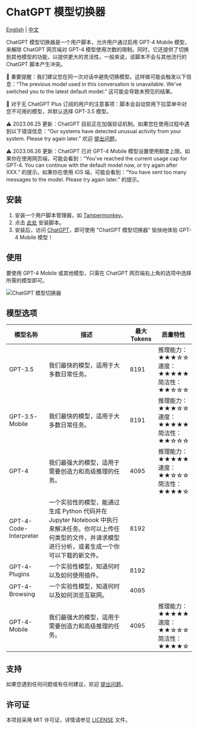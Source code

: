# ChatGPT 模型切换器

[English](README.md) | [中文](README_zh.md)

ChatGPT 模型切换器是一个用户脚本，允许用户通过启用 GPT-4 Mobile 模型，来解除 ChatGPT 网页端对 GPT-4 模型使用次数的限制。同时，它还提供了切换到其他模型的功能，以提供更大的灵活性。一般来说，该脚本不会与其他流行的 ChatGPT 脚本产生冲突。

🔴 重要提醒：我们建议您在同一次对话中避免切换模型。这样做可能会触发以下信息：“The previous model used in this conversation is unavailable. We've switched you to the latest default model.” 这可能会导致未预见的结果。

🔵 对于无 ChatGPT Plus 订阅的用户的注意事项：脚本会自动禁用下拉菜单中对您不可用的模型，并默认选择 GPT-3.5 模型。

⚠️ 2023.06.25 更新：ChatGPT 目前正在加强验证机制。如果您在使用过程中遇到以下错误信息：“Our systems have detected unusual activity from your system. Please try again later.” 欢迎 [提出问题](https://github.com/hydrotho/ChatGPT_Model_Switcher/issues)。

⚠️ 2023.06.26 更新：ChatGPT 已对 GPT-4 Mobile 模型设置使用额度上限。如果你在使用网页端，可能会看到：“You've reached the current usage cap for GPT-4. You can continue with the default model now, or try again after XXX.” 的提示。如果你在使用 iOS 端，可能会看到：“You have sent too many messages to the model. Please try again later.” 的提示。

## 安装

1. 安装一个用户脚本管理器，如 [Tampermonkey](https://www.tampermonkey.net/)。
2. 点击 [此处](https://raw.githubusercontent.com/hydrotho/ChatGPT_Model_Switcher/main/chatgpt-model-switcher.user.js) 安装脚本。
3. 安装后，访问 [ChatGPT](https://chat.openai.com/)，即可使用 "ChatGPT 模型切换器" 愉快地体验 GPT-4 Mobile 模型！

## 使用

要使用 GPT-4 Mobile 或其他模型，只需在 ChatGPT 网页端右上角的选项中选择所需的模型即可。

![ChatGPT 模型切换器](https://github.com/hydrotho/ChatGPT_Model_Switcher/assets/42911474/878f6d8f-c33d-43a5-b939-0b12017d587f)

## 模型选项

| 模型名称               | 描述                                                                                                                                                           | 最大 Tokens | 质量特性                                                          |
| ---------------------- | -------------------------------------------------------------------------------------------------------------------------------------------------------------- | ----------- | ----------------------------------------------------------------- |
| GPT-3.5                | 我们最快的模型，适用于大多数日常任务。                                                                                                                         | 8191        | 推理能力：<br>★★★☆☆<br>速度：<br>★★★★★<br>简洁性：<br>★★☆☆☆ |
| GPT-3.5-Mobile         | 我们最快的模型，适用于大多数日常任务。                                                                                                                         | 8191        | 推理能力：<br>★★★☆☆<br>速度：<br>★★★★★<br>简洁性：<br>★★☆☆☆ |
| GPT-4                  | 我们最强大的模型，适用于需要创造力和高级推理的任务。                                                                                                           | 4095        | 推理能力：<br>★★★★★<br>速度：<br>★★☆☆☆<br>简洁性：<br>★★★★☆ |
| GPT-4-Code-Interpreter | 一个实验性的模型，能通过生成 Python 代码并在 Jupyter Notebook 中执行来解决任务。你可以上传任何类型的文件，并请求模型进行分析，或者生成一个你可以下载的新文件。 | 8192        |                                                                   |
| GPT-4-Plugins          | 一个实验性模型，知道何时以及如何使用插件。                                                                                                                     | 8192        |                                                                   |
| GPT-4-Browsing         | 一个实验性模型，知道何时以及如何浏览互联网。                                                                                                                   | 4095        |                                                                   |
| GPT-4-Mobile           | 我们最强大的模型，适用于需要创造力和高级推理的任务。                                                                                                           | 4095        | 推理能力：<br>★★★★★<br>速度：<br>★★☆☆☆<br>简洁性：<br>★★★★☆ |

## 支持

如果您遇到任何问题或有任何建议，欢迎 [提出问题](https://github.com/hydrotho/ChatGPT_Model_Switcher/issues)。

## 许可证

本项目采用 MIT 许可证，详情请参见 [LICENSE](LICENSE) 文件。
